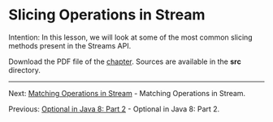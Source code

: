 # Slicing Operations in Stream

Intention: In this lesson, we will look at some of the most common slicing methods present in the Streams API.

Download the PDF file of the [chapter](chapter_17.pdf). Sources are available in the <b>src</b> directory. 


<hr>

Next: [Matching Operations in Stream](chapter_18.md "Matching Operations in Stream") - Matching Operations in Stream.

Previous: [Optional in Java 8: Part 2](chapter_16.md "Optional in Java 8: Part 2") - Optional in Java 8: Part 2.